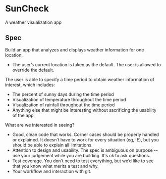 SunCheck
===========

A weather visualization app

Spec
-----

Build an app that analyzes and displays weather information for one location.
 - The user’s current location is taken as the default. The user is allowed to override the default.

The user is able to specify a time period to obtain weather information of interest, which includes:
 - The percent of sunny days during the time period
 - Visualization of temperature throughout the time period
 - Visualization of rainfall throughout the time period
 - Anything else that might be interesting without sacrificing the usability of the app

What are we interested in seeing?
 - Good, clean code that works. Corner cases should be properly handled or explained. It doesn’t have to work for every situation (eg, IE), but you should be able to explain all limitations.
 - Attention to design and usability. The spec is ambiguous on purpose -- use your judgement while you are building. It's ok to ask questions.
 - Test coverage. You don’t need to test everything, but we’d like to see that you know what merits a test and why.
 - Your workflow and interaction with git.
